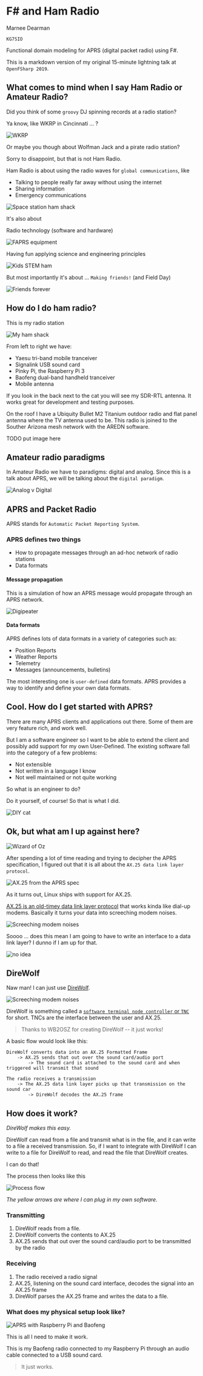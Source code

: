 # F# and Ham Radio
Marnee Dearman 

`KG7SIO`

Functional domain modeling for APRS (digital packet radio) using F#.

This is a markdown version of my original 15-minute lightning talk at `OpenFSharp 2019`.

## What comes to mind when I say Ham Radio or Amateur Radio?

Did you think of some `groovy` DJ spinning records at a radio station?

Ya know, like WKRP in Cincinnati ... ?

![WKRP](images/wkrp.jpg)

Or maybe you though about Wolfman Jack and a pirate radio station?

Sorry to disappoint, but that is not Ham Radio.

Ham Radio is about using the radio waves for `global communications`, like

* Talking to people really far away without using the internet
* Sharing information
* Emergency communications

![Space station ham shack](images/spacestationhamshack.jpg)

It's also about

Radio technology (software and hardware)

![FAPRS equipment](images/faprsequipment.jpg)

Having fun applying science and engineering principles

![Kids STEM ham](images/kidsstemham.png)

But most importantly it's about ... `Making friends!` (and Field Day)

![Friends forever](images/meanbenfieldday.jpg)

## How do I do ham radio?

This is my radio station

![My ham shack](images/myahmshack1.jpg)

From left to right we have:

* Yaesu tri-band mobile tranceiver
* Signalink USB sound card
* Pinky Pi, the Raspberry Pi 3
* Baofeng dual-band handheld tranceiver
* Mobile antenna

If you look in the back next to the cat you will see my SDR-RTL antenna. It works great for development and testing purposes.

On the roof I have a Ubiquity Bullet M2 Titanium outdoor radio and flat panel antenna where the TV antenna used to be. This radio is joined to the Souther Arizona mesh network with the AREDN software. 

TODO put image here

## Amateur radio paradigms

In Amateur Radio we have to paradigms: digital and analog. Since this is a talk about APRS, we will be talking about the `digital paradigm`.

![Analog v Digital](images/Analog-vs-Digital.png)

## APRS and Packet Radio

APRS stands for `Automatic Packet Reporting System`. 

### APRS defines two things

* How to propagate messages through an ad-hoc network of radio stations
* Data formats

#### Message propagation

This is a simulation of how an APRS message would propagate through an APRS network.

![Digipeater](images/NNNN-Digi-Demo.gif)

#### Data formats

APRS defines lots of data formats in a variety of categories such as:

* Position Reports
* Weather Reports
* Telemetry
* Messages (announcements, bulletins)

The most interesting one is `user-defined` data formats. APRS provides a way to identify and define your own data formats.

## Cool. How do I get started with APRS?

There are many APRS clients and applications out there. Some of them are very feature rich, and work well.

But I am a software engineer so I want to be able to extend the client and possibly add support for my own User-Defined. The existing software fall into the category of a few problems:

* Not extensible
* Not written in a language I know
* Not well maintained or not quite working

So what is an engineer to do?

Do it yourself, of course! So that is what I did.

![DIY cat](images/catprogrammer.gif)

## Ok, but what am I up against here?

![Wizard of Oz](images/wizardofoz.jpg)

After spending a lot of time reading and trying to decipher the APRS specification, I figured out that it is all about the `AX.25 data link layer protocol`.

![AX.25 from the APRS spec](images/ax25.png)

As it turns out, Linux ships with support for AX.25. 

[AX.25 is an old-timey data link layer protocol](https://en.wikipedia.org/wiki/AX.25) that works kinda like dial-up modems. Basically it turns your data into screeching modem noises.

![Screeching modem noises](images/songofmypeople.jpg)

Soooo ... does this mean I am going to have to write an interface to a data link layer? I dunno if I am up for that.

![no idea](images/ihavenoidea.jpg)

## DireWolf

Naw man! I can just use [DireWolf](https://github.com/wb2osz/direwolf).

![Screeching modem noises](images/direwolf.png)

DireWolf is something called a [`software terminal node controller` or `TNC`](https://en.wikipedia.org/wiki/Terminal_node_controller) for short. TNCs are the interface between the user and AX.25.

> Thanks to WB2OSZ for creating DireWolf -- it just works!

A basic flow would look like this:

```text
DireWolf converts data into an AX.25 Formatted Frame
    -> AX.25 sends that out over the sound card/audio port
        -> The sound card is attached to the sound card and when triggered will transmit that sound

The radio receives a transmission
    -> The AX.25 data link layer picks up that transmission on the sound car
        -> DireWolf decodes the AX.25 frame

```

## How does it work?

*DireWolf makes this easy.*

DireWolf can read from a file and transmit what is in the file, and it can write to a file a received transmission. So, if I want to integrate with DireWolf I can write to a file for DireWolf to read, and read the file that DireWolf creates.

I can do that!

The process then looks like this

![Process flow](images/dirwolfflow.png)

*The yellow arrows are where I can plug in my own software.*

### Transmitting 

1. DireWolf reads from a file. 
2. DireWolf converts the contents to AX.25
3. AX.25 sends that out over the sound card/audio port to be transmitted by the radio

### Receiving

1. The radio received a radio signal
2. AX.25, listening on the sound card interface, decodes the signal into an AX.25 frame
3. DireWolf parses the AX.25 frame and writes the data to a file.

### What does my physical setup look like?

![APRS with Raspberry Pi and Baofeng](images/simplehardware1.jpeg)

This is all I need to make it work.

This is my Baofeng radio connected to my Raspberry Pi through an audio cable connected to a USB sound card.

> It just works.

